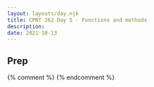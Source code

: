 ```yaml
---
layout: layouts/day.njk
title: CPNT 262 Day 5 - Functions and methods
description: 
date: 2021-10-13
---
```


## Prep

{% comment %}
{% endcomment %}
